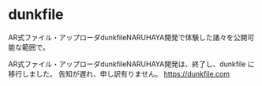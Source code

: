 # dunkfile
AR式ファイル・アップローダdunkfileNARUHAYA開発で体験した諸々を公開可能な範囲で。

AR式ファイル・アップローダdunkfileNARUHAYA開発は、終了し、dunkfile に移行しました。
告知が遅れ、申し訳有りません。
https://dunkfile.com


